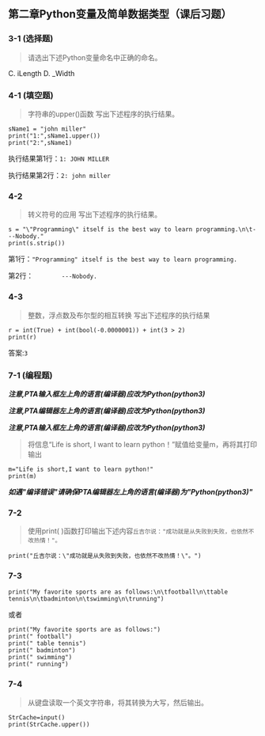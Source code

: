 ## 第二章Python变量及简单数据类型（课后习题）

### 3-1 (选择题)
>请选出下述Python变量命名中正确的命名。

C. iLength
D. _Width

### 4-1 (填空题)

>字符串的upper()函数
写出下述程序的执行结果。
```
sName1 = "john miller"
print("1:",sName1.upper())
print("2:",sName1)
```

执行结果第1行：`1: JOHN MILLER`

执行结果第2行：`2: john miller`

### 4-2

>转义符号的应用
写出下述程序的执行结果。
```
s = "\"Programming\" itself is the best way to learn programming.\n\t---Nobody."
print(s.strip())
```

第1行：`"Programming" itself is the best way to learn programming.`

第2行：`        ---Nobody.`

### 4-3

>整数，浮点数及布尔型的相互转换
写出下述程序的执行结果
```
r = int(True) + int(bool(-0.0000001)) + int(3 > 2)
print(r)
```
答案:`3`

### 7-1 (编程题)

  
    
***注意,PTA输入框左上角的语言(编译器)应改为Python(python3)***  


***注意,PTA编辑器左上角的语言(编译器)应改为Python(python3)***  


***注意,PTA输入框左上角的语言(编译器)应改为Python(python3)***

>将信息“Life is short, I want to learn python！”赋值给变量m，再将其打印输出  


```
m="Life is short,I want to learn python!"
print(m)
```

***如遇"编译错误"请确保PTA编辑器左上角的语言(编译器)为"Python(python3)"***

### 7-2
>使用print( )函数打印输出下述内容`丘吉尔说："成功就是从失败到失败，也依然不改热情！"。`

```
print("丘吉尔说：\"成功就是从失败到失败，也依然不改热情！\"。")
```

### 7-3

```
print("My favorite sports are as follows:\n\tfootball\n\ttable tennis\n\tbadminton\n\tswimming\n\trunning")
```

或者

```
print("My favorite sports are as follows:")
print("	football")
print("	table tennis")
print("	badminton")
print("	swimming")
print("	running")
```

### 7-4

>从键盘读取一个英文字符串，将其转换为大写，然后输出。

```
StrCache=input()
print(StrCache.upper())
```
